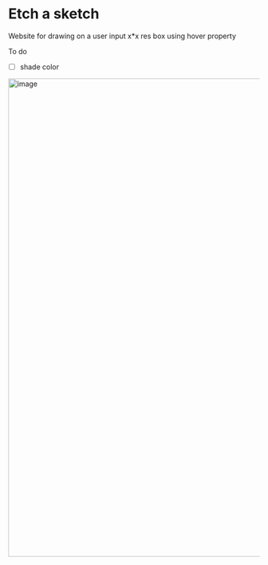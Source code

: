 # Etch a sketch

Website for drawing on a user input x*x res box using hover property

To do
 
- [ ] shade color

<img width="960" alt="image" src="https://user-images.githubusercontent.com/93701274/204467671-24cb5e3b-4c30-46c9-a695-77080b8c552c.png">
